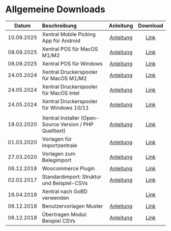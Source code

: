 # Allgemeine Downloads


| Datum      | Beschreibung                                            | Anleitung  |                                                        Download                                                         |
|------------|:--------------------------------------------------------|:-----:|:-----------------------------------------------------------------------------------------------------------------------:|
| 10.09.2025 | Xentral Mobile Picking App für Android                | [Anleitung](https://docs.google.com/document/d/1n2c-cUPl1av-sZ_CeQifq-aYhEdqoqvhWib1c01U0V8/edit?tab=t.3f9vyodh2ja0#heading=h.2vbcwud7cfe1) |    [Link](https://github.com/xentral/downloads/raw/refs/heads/master/files/mobile-apps/picking-app/app-release.apk)     |
| 08.09.2025 | Xentral POS für MacOS M1/M2                  | [Anleitung](https://help.xentral.com/hc/de/articles/360016758359-Einrichtung-des-POS)                                 |            [Link](https://github.com/xentral/downloads/raw/master/files/POS/Xentral-POS-Installer-1.0.4.dmg)            |
| 08.09.2025 | Xentral POS für Windows                      | [Anleitung](https://help.xentral.com/hc/de/articles/360016758359-Einrichtung-des-POS)                                 |              [Link](https://github.com/xentral/downloads/raw/master/files/POS/XentralPOS-setup_1.0.4.exe)               |
| 24.05.2024 | Xentral Druckerspooler für MacOS M1/M2                  | [Anleitung](https://help.xentral.com/hc/de/articles/360016756299-Deinen-Drucker-mit-Xentral-verbinden) |            [Link](https://github.com/xentral/downloads/raw/master/files/spooler/Xentral%20Spooler-arm64.dmg)            |
| 24.05.2024 | Xentral Druckerspooler für MacOS Intel                  | [Anleitung](https://help.xentral.com/hc/de/articles/360016756299-Deinen-Drucker-mit-Xentral-verbinden) |             [Link](https://github.com/xentral/downloads/raw/master/files/spooler/Xentral%20Spooler-x64.dmg)             |
| 24.05.2024 | Xentral Druckerspooler für Windows 10/11                | [Anleitung](https://help.xentral.com/hc/de/articles/360016756299-Deinen-Drucker-mit-Xentral-verbinden) |             [Link](https://github.com/xentral/downloads/raw/master/files/spooler/Xentral%20Spooler-x64.exe)             |
|            |                                                         ||                                                                                                                         |
| 18.02.2020 | Xentral Installer (Open-Source Version / PHP Quelltext) | [Anleitung](https://help.xentral.com/hc/de/articles/360017377620-Installation-von-xentral-ab-Version-19-1) |                 [Link](https://github.com/xentral-erp-software-gmbh/downloads/raw/master/installer.zip)                 |
| 01.03.2020 | Vorlagen für Importzentrale                             | [Anleitung](https://help.xentral.com/hc/de/articles/360016758939-Import-Export) |         [Link](https://github.com/xentral-erp-software-gmbh/downloads/blob/master/importzentrale_vorlagen.zip)          |
| 27.03.2020 | Vorlagen zum Belegimport                                | [Anleitung](https://help.xentral.com/hc/de/articles/360016757059-Belege-Importer) |          [Link](https://github.com/xentral-erp-software-gmbh/downloads/blob/master/belegeimport_vorlagen.zip)           |
| 06.12.2018 | Woocommerce Plugin                                         | [Anleitung](https://help.xentral.com/hc/de/articles/360016761119-WooCommerce) |            [Link](https://github.com/xentral-erp-software-gmbh/downloads/raw/master/woocommerceimporter.zip)            |
| 02.02.2017 | Standardimport: Struktur und Beispiel-CSVs                 | [Anleitung](https://help.xentral.com/hc/de/articles/360016758939-Import-Export) | [Link](https://github.com/xentral-erp-software-gmbh/downloads/raw/master/standardimport-struktur-und-beispiel-csvs.zip) |
| 16.04.2018 | Xentral nach GoBD verwenden                                 |  |          [Link](https://github.com/xentral-erp-software-gmbh/downloads/raw/master/wawision_nach_gobd_v1.1.pdf)          |
| 06.12.2018 | Benutzervorlagen Muster                                    | [Anleitung](https://help.xentral.com/hc/de/articles/360020065779-Benutzer-Vorlage) |             [Link](https://github.com/xentral-erp-software-gmbh/downloads/raw/master/benutzervorlagen.zip)              |
| 06.12.2018 | Übertragen Modul: Beispiel CSVs                            | [Anleitung](https://help.xentral.com/hc/de/articles/360016738020-%C3%9Cbertragungen-CSV-XML-EDI-PDF-) |            [Link](https://github.com/xentral-erp-software-gmbh/downloads/raw/master/uebertragungen_csv.zip)             |
